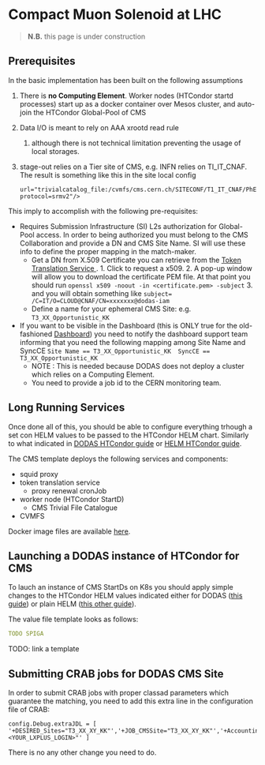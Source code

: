 # Compact Muon Solenoid at LHC

> **N.B.** this page is under construction

## Prerequisites

In the basic implementation has been built on the following assumptions 

1. There is **no Computing Element**. Worker nodes \(HTCondor startd processes\) start up as a docker container over Mesos cluster, and auto-join the HTCondor Global-Pool of CMS
2. Data I/O is meant to rely on AAA xrootd read rule 
   1. although there is not technical limitation preventing the usage of local storages.
3. stage-out relies on a Tier site of CMS, e.g. INFN relies on TI\_IT\_CNAF. The result is something like this in the site local config  


   ```text
   url="trivialcatalog_file:/cvmfs/cms.cern.ch/SITECONF/T1_IT_CNAF/PhEDEx/storage.xml?protocol=srmv2"/>
   ```

This imply to accomplish with the following pre-requisites: 

* Requires Submission Infrastructure \(SI\) L2s authorization for Global-Pool access. In order to being authorized you must belong to the CMS Collaboration and provide a DN and CMS Site Name. SI will use these info to define the proper mapping in the match-maker. 
  * Get a DN from X.509 Certificate you can retrieve from the [Token Translation Service ](https://dodas-tts.cloud.cnaf.infn.it/).  1. Click to request a x509.  2. A pop-up window will allow you to download the certificate PEM file. At that point you should run  `openssl x509 -noout -in <certificate.pem> -subject` 3. and you will obtain something like  `subject= /C=IT/O=CLOUD@CNAF/CN=xxxxxxx@dodas-iam`
  * Define a name for your ephemeral CMS Site: e.g.  `T3_XX_Opportunistic_KK`
* If you want to be visible in the Dashboard \(this is ONLY true for the old-fashioned [Dashboard](http://dashboard.cern.ch/cms/)\) you need to notify the dashboard support team informing that you need the following mapping among Site Name and SyncCE  `Site Name == T3_XX_Opportunistic_KK  SyncCE == T3_XX_Opportunistic_KK`
  * NOTE : This is needed because DODAS does not deploy a cluster which relies on a Computing Element. 
  * You need to provide a job id to the CERN monitoring team.

## Long Running Services 

Once done all of this, you should be able to configure everything trhough a set con HELM values to be passed to the HTCondor HELM chart. Similarly to what indicated in [DODAS HTCondor guide](condor.md) or [HELM HTCondor guide](condor-helm.md).

The CMS template deploys the following services and components:   
- squid proxy  
- token translation service
   - proxy renewal cronJob   
- worker node \(HTCondor StartD\) 
   - CMS Trivial File Catalogue
- CVMFS

Docker image files are available [here](https://github.com/DODAS-TS/dodas-docker-images).

## Launching a DODAS instance of HTCondor for CMS

To lauch an instance of CMS StartDs on K8s you should apply simple changes to the HTCondor HELM values indicated either for DODAS ([this guide](condor.md)) or  plain HELM ([this other guide](condor-helm.md)).

The value file template looks as follows:

```yaml
TODO SPIGA
```

TODO: link a template


## Submitting CRAB jobs for DODAS CMS Site 

In order to submit CRAB jobs with proper classad parameters which guarantee the matching, you need to add this extra line in the configuration file of CRAB: 

```text
config.Debug.extraJDL = [ '+DESIRED_Sites="T3_XX_XY_KK"','+JOB_CMSSite="T3_XX_XY_KK"','+AccountingGroup="highprio.<YOUR_LXPLUS_LOGIN>"' ]
```

There is no any other change you need to do. 

